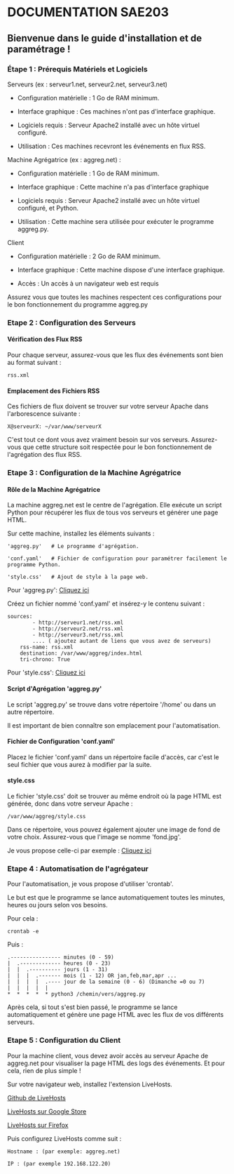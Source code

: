 # DOCUMENTATION SAE203

## Bienvenue dans le guide d'installation et de paramétrage !




### Étape 1 : Prérequis Matériels et Logiciels


Serveurs (ex : serveur1.net, serveur2.net, serveur3.net)

- Configuration matérielle : 1 Go de RAM minimum.

- Interface graphique : Ces machines n'ont pas d'interface graphique.

- Logiciels requis : Serveur Apache2 installé avec un hôte virtuel configuré.

- Utilisation : Ces machines recevront les événements en flux RSS.



Machine Agrégatrice (ex : aggreg.net) :

- Configuration matérielle : 1 Go de RAM minimum.

- Interface graphique : Cette machine n'a pas d'interface graphique

- Logiciels requis : Serveur Apache2 installé avec un hôte virtuel configuré, et Python.

- Utilisation : Cette machine sera utilisée pour exécuter le programme aggreg.py.



Client

- Configuration matérielle : 2 Go de RAM minimum.

- Interface graphique : Cette machine dispose d'une interface graphique.

- Accès : Un accès à un navigateur web est requis



Assurez vous que toutes les machines respectent ces configurations pour le bon fonctionnement du programme aggreg.py




### Etape 2 : Configuration des Serveurs



#### Vérification des Flux RSS

Pour chaque serveur, assurez-vous que les flux des événements sont bien au format suivant :

    rss.xml


#### Emplacement des Fichiers RSS

Ces fichiers de flux doivent se trouver sur votre serveur Apache dans l'arborescence suivante :

    X@serveurX: ~/var/www/serveurX 


C'est tout ce dont vous avez vraiment besoin sur vos serveurs. Assurez-vous que cette structure soit respectée pour le bon fonctionnement de l'agrégation des flux RSS.




### Etape 3 : Configuration de la Machine Agrégatrice



#### Rôle de la Machine Agrégatrice


La machine aggreg.net est le centre de l'agrégation. Elle exécute un script Python pour récupérer les flux de tous vos serveurs et générer une page HTML.


Sur cette machine, installez les éléments suivants :

    'aggreg.py'   # Le programme d'agrégation.

    'conf.yaml'   # Fichier de configuration pour paramétrer facilement le programme Python.

    'style.css'   # Ajout de style à la page web.


Pour 'aggreg.py': [Cliquez ici](AggregPy.md)


Créez un fichier nommé 'conf.yaml' et insérez-y le contenu suivant :

    sources:                                    
            - http://serveur1.net/rss.xml
            - http://serveur2.net/rss.xml
            - http://serveur3.net/rss.xml
            .... ( ajoutez autant de liens que vous avez de serveurs)
        rss-name: rss.xml                           
        destination: /var/www/aggreg/index.html     
        tri-chrono: True     


Pour 'style.css': [Cliquez ici](StyleCss.md)



#### Script d'Agrégation 'aggreg.py'

Le script 'aggreg.py' se trouve dans votre répertoire '/home' ou dans un autre répertoire.

Il est important de bien connaître son emplacement pour l'automatisation.


#### Fichier de Configuration 'conf.yaml'

Placez le fichier 'conf.yaml' dans un répertoire facile d'accès, car c'est le seul fichier que vous aurez à modifier par la suite.


#### style.css

Le fichier 'style.css' doit se trouver au même endroit où la page HTML est générée, donc dans votre serveur Apache :

    /var/www/aggreg/style.css

Dans ce répertoire, vous pouvez également ajouter une image de fond de votre choix. Assurez-vous que l'image se nomme 'fond.jpg'. 

Je vous propose celle-ci par exemple : [Cliquez ici](https://drive.google.com/file/d/1Pug2jDliUAHsWg-INjGTAQo20B8lawGK/view?usp=drive_link)




### Etape 4 : Automatisation de l'agrégateur


Pour l'automatisation, je vous propose d'utiliser 'crontab'.

Le but est que le programme se lance automatiquement toutes les minutes, heures ou jours selon vos besoins.

Pour cela :

    crontab -e

Puis :

    .---------------- minutes (0 - 59)
    |  .------------- heures (0 - 23)
    |  |  .---------- jours (1 - 31)
    |  |  |  .------- mois (1 - 12) OR jan,feb,mar,apr ...
    |  |  |  |  .---- jour de la semaine (0 - 6) (Dimanche =0 ou 7)
    |  |  |  |  |
    *  *  *  *  * python3 /chemin/vers/aggreg.py


Après cela, si tout s'est bien passé, le programme se lance automatiquement et génère une page HTML avec les flux de vos différents serveurs.




### Etape 5 : Configuration du Client


Pour la machine client, vous devez avoir accès au serveur Apache de aggreg.net pour visualiser la page HTML des logs des événements. Et pour cela, rien de plus simple !


Sur votre navigateur web, installez l'extension LiveHosts.

[ Github de LiveHosts](https://github.com/Aioros/livehosts)

[LiveHosts sur Google Store](https://chromewebstore.google.com/detail/livehosts/hdpoplemgeaioijkmoebnnjcilfjnjdi?pli=1)

[LiveHosts sur Firefox](https://addons.mozilla.org/fr/firefox/addon/livehosts/)

Puis configurez LiveHosts comme suit :

    Hostname : (par exemple: aggreg.net)

    IP : (par exemple 192.168.122.20)





